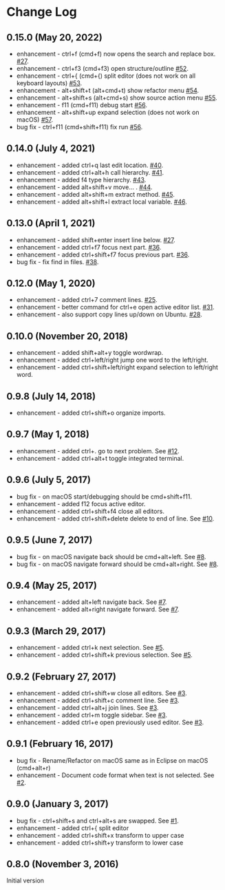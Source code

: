 # Change Log

## 0.15.0 (May 20, 2022)
* enhancement - ctrl+f (cmd+f) now opens the search and replace box. [#27](https://github.com/alphabotsec/vscode-eclipse-keybindings/issues/27).
* enhancement - ctrl+f3 (cmd+f3) open structure/outline [#52](https://github.com/alphabotsec/vscode-eclipse-keybindings/pull/52).
* enhancement - ctrl+{ (cmd+{) split editor (does not work on all keyboard layouts) [#53](https://github.com/alphabotsec/vscode-eclipse-keybindings/pull/53).
* enhancement - alt+shift+t (alt+cmd+t) show refactor menu [#54](https://github.com/alphabotsec/vscode-eclipse-keybindings/pull/54).
* enhancement - alt+shift+s (alt+cmd+s) show source action menu [#55](https://github.com/alphabotsec/vscode-eclipse-keybindings/pull/55).
* enhancement - f11 (cmd+f11) debug start [#56](https://github.com/alphabotsec/vscode-eclipse-keybindings/pull/56).
* enhancement - alt+shift+up expand selection (does not work on macOS) [#57](https://github.com/alphabotsec/vscode-eclipse-keybindings/pull/57).
* bug fix - ctrl+f11 (cmd+shift+f11) fix run [#56](https://github.com/alphabotsec/vscode-eclipse-keybindings/pull/56).

## 0.14.0 (July 4, 2021)
* enhancement - added ctrl+q last edit location. [#40](https://github.com/alphabotsec/vscode-eclipse-keybindings/pull/40).
* enhancement - added ctrl+alt+h call hierarchy. [#41](https://github.com/alphabotsec/vscode-eclipse-keybindings/pull/41).
* enhancement - added f4 type hierarchy. [#43](https://github.com/alphabotsec/vscode-eclipse-keybindings/pull/43).
* enhancement - added alt+shift+v move... . [#44](https://github.com/alphabotsec/vscode-eclipse-keybindings/pull/44).
* enhancement - added alt+shift+m extract method. [#45](https://github.com/alphabotsec/vscode-eclipse-keybindings/pull/45).
* enhancement - added alt+shift+l extract local variable. [#46](https://github.com/alphabotsec/vscode-eclipse-keybindings/pull/46).

## 0.13.0 (April 1, 2021)
* enhancement - added shift+enter insert line below. [#27](https://github.com/alphabotsec/vscode-eclipse-keybindings/issues/37).
* enhancement - added ctrl+f7 focus next part. [#36](https://github.com/alphabotsec/vscode-eclipse-keybindings/issues/36).
* enhancement - added ctrl+shift+f7 focus previous part. [#36](https://github.com/alphabotsec/vscode-eclipse-keybindings/issues/36).
* bug fix - fix find in files. [#38](https://github.com/alphabotsec/vscode-eclipse-keybindings/issues/38).

## 0.12.0 (May 1, 2020)
* enhancement - added ctrl+7 comment lines. [#25](https://github.com/alphabotsec/vscode-eclipse-keybindings/issues/25).
* enhancement - better command for ctrl+e open active editor list. [#31](https://github.com/alphabotsec/vscode-eclipse-keybindings/pull/31).
* enhancement - also support copy lines up/down on Ubuntu. [#28](https://github.com/alphabotsec/vscode-eclipse-keybindings/issues/28).

## 0.10.0 (November 20, 2018)
* enhancement - added shift+alt+y toggle wordwrap.
* enhancement - added ctrl+left/right jump one word to the left/right.
* enhancement - added ctrl+shift+left/right expand selection to left/right word.

## 0.9.8 (July 14, 2018)
* enhancement - added ctrl+shift+o organize imports.

## 0.9.7 (May 1, 2018)
* enhancement - added ctrl+. go to next problem. See [#12](https://github.com/alphabotsec/vscode-eclipse-keybindings/issues/12).
* enhancement - added ctrl+alt+t toggle integrated terminal.

## 0.9.6 (July 5, 2017)
* bug fix - on macOS start/debugging should be cmd+shift+f11.
* enhancement - added f12 focus active editor.
* enhancement - added ctrl+shift+f4 close all editors.
* enhancement - added ctrl+shift+delete delete to end of line. See [#10](https://github.com/alphabotsec/vscode-eclipse-keybindings/issues/10).

## 0.9.5 (June 7, 2017)
* bug fix - on macOS navigate back should be cmd+alt+left. See [#8](https://github.com/alphabotsec/vscode-eclipse-keybindings/issues/8).
* bug fix - on macOS navigate forward should be cmd+alt+right. See [#8](https://github.com/alphabotsec/vscode-eclipse-keybindings/issues/8).

## 0.9.4 (May 25, 2017)
* enhancement - added alt+left navigate back. See [#7](https://github.com/alphabotsec/vscode-eclipse-keybindings/pull/7).
* enhancement - added alt+right navigate forward. See [#7](https://github.com/alphabotsec/vscode-eclipse-keybindings/pull/7).

## 0.9.3 (March 29, 2017)
* enhancement - added ctrl+k next selection. See [#5](https://github.com/alphabotsec/vscode-eclipse-keybindings/issues/5).
* enhancement - added ctrl+shift+k previous selection. See [#5](https://github.com/alphabotsec/vscode-eclipse-keybindings/issues/5).

## 0.9.2 (February 27, 2017)
* enhancement - added ctrl+shift+w close all editors. See [#3](https://github.com/alphabotsec/vscode-eclipse-keybindings/issues/3).
* enhancement - added ctrl+shift+c comment line. See [#3](https://github.com/alphabotsec/vscode-eclipse-keybindings/issues/3).
* enhancement - added ctrl+alt+j join lines. See [#3](https://github.com/alphabotsec/vscode-eclipse-keybindings/issues/3).
* enhancement - added ctrl+m toggle sidebar. See [#3](https://github.com/alphabotsec/vscode-eclipse-keybindings/issues/3).
* enhancement - added ctrl+e open previously used editor. See [#3](https://github.com/alphabotsec/vscode-eclipse-keybindings/issues/3).

## 0.9.1 (February 16, 2017)
* bug fix - Rename/Refactor on macOS same as in Eclipse on macOS (cmd+alt+r)
* enhancement - Document code format when text is not selected. See [#2](https://github.com/alphabotsec/vscode-eclipse-keybindings/issues/2).

## 0.9.0 (January 3, 2017)
* bug fix - ctrl+shift+s and ctrl+alt+s are swapped. See [#1](https://github.com/alphabotsec/vscode-eclipse-keybindings/issues/1).
* enhancement - added ctrl+{ split editor 
* enhancement - added ctrl+shift+x transform to upper case
* enhancement - added ctrl+shift+y transform to lower case

## 0.8.0 (November 3, 2016)
Initial version
